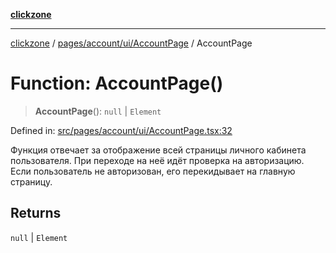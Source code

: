 [**clickzone**](../../../../../README.md)

***

[clickzone](../../../../../README.md) / [pages/account/ui/AccountPage](../README.md) / AccountPage

# Function: AccountPage()

> **AccountPage**(): `null` \| `Element`

Defined in: [src/pages/account/ui/AccountPage.tsx:32](https://github.com/MaximBri/ClickZone/blob/20f3f0d061a7c50a96ed5bba64acbc325a456072/client/src/pages/account/ui/AccountPage.tsx#L32)

Функция отвечает за отображение всей страницы личного кабинета пользователя. При переходе на неё идёт проверка на авторизацию. Если пользователь не авторизован, его перекидывает на главную страницу.

## Returns

`null` \| `Element`

